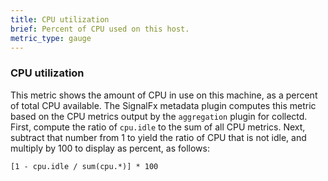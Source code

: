 ```yaml
---
title: CPU utilization
brief: Percent of CPU used on this host.
metric_type: gauge
---
```

### CPU utilization

This metric shows the amount of CPU in use on this machine, as a percent of total CPU available. The SignalFx metadata plugin computes this metric based on the CPU metrics output by the `aggregation` plugin for collectd. First, compute the ratio of `cpu.idle` to the sum of all CPU metrics. Next, subtract that number from 1 to yield the ratio of CPU that is not idle, and multiply by 100 to display as percent, as follows: 

```
[1 - cpu.idle / sum(cpu.*)] * 100
```
